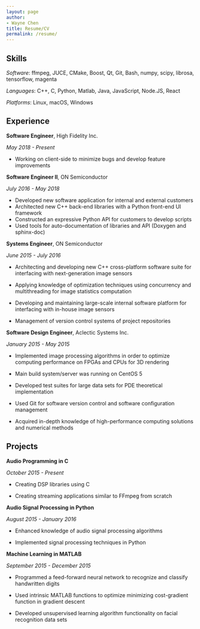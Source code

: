 ```yaml
---
layout: page
author:
- Wayne Chen
title: Resume/CV
permalink: /resume/
---
```

## Skills

*Software*: ffmpeg, JUCE, CMake, Boost, Qt, Git, Bash, numpy, scipy, librosa, tensorflow, magenta

*Languages*: C++, C, Python, Matlab, Java, JavaScript, Node.JS, React

*Platforms*: Linux, macOS, Windows


## Experience

**Software Engineer**, High Fidelity Inc.

*May 2018 - Present*

-   Working on client-side to minimize bugs and develop feature improvements

**Software Engineer II**, ON Semiconductor

*July 2016 - May 2018*

-   Developed new software application for internal and external customers
-   Architected new C++ back-end libraries with a Python front-end UI framework
-   Constructed an expressive Python API for customers to develop scripts
-   Used tools for auto-documentation of libraries and API (Doxygen and sphinx-doc)

**Systems Engineer**, ON Semiconductor

*June 2015 - July 2016*

-   Architecting and developing new C++ cross-platform software suite
    for interfacing with next-generation image sensors

-   Applying knowledge of optimization techniques using concurrency and
    multithreading for image statistics computation

-   Developing and maintaining large-scale internal software platform
    for interfacing with in-house image sensors

-   Management of version control systems of project repositories

**Software Design Engineer**, Aclectic Systems Inc.

*January 2015 - May 2015*

-   Implemented image processing algorithms in order to optimize
    computing performance on FPGAs and CPUs for 3D rendering

-   Main build system/server was running on CentOS 5

-   Developed test suites for large data sets for PDE theoretical
    implementation

-   Used Git for software version control and software configuration
    management

-   Acquired in-depth knowledge of high-performance computing solutions
    and numerical methods

## Projects

**Audio Programming in C**

*October 2015 - Present*

-   Creating DSP libraries using C

-   Creating streaming applications similar to FFmpeg from scratch

**Audio Signal Processing in Python**

*August 2015 - January 2016*

-   Enhanced knowledge of audio signal processing algorithms

-   Implemented signal processing techniques in Python

**Machine Learning in MATLAB**

*September 2015 - December 2015*

-   Programmed a feed-forward neural network to recognize and classify
    handwritten digits

-   Used intrinsic MATLAB functions to optimize minimizing cost-gradient
    function in gradient descent

-   Developed unsupervised learning algorithm functionality on facial
    recognition data sets
